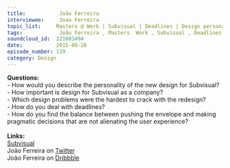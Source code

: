 ```yaml
--- 
title:           João Ferreira 
interviewee:     Joao Ferreira 
topic_list:     Masters @ Work | Subvisual | Deadlines | Design personality | Design problems | Team | Pushing envelopes | Delightful experiences | Perfecting details | Company values
tags:            João Ferreira , Masters  Work , Subvisual , Deadlines , Design personality , Design problems , Team , Pushing envelopes , Delightful experiences , Perfecting details , Company values
soundcloud_id:  221003494
date:           2015-08-26
episode_number: 139
category: Design
---
```


<p class="show_notes_display"><b>Questions:</b><br>- How would you describe the personality of the new design for Subvisual?<br>- How important is design for Subvisual as a company?<br>- Which design problems were the hardest to crack with the redesign?<br>- How do you deal with deadlines?<br>- How do you find the balance between pushing the envelope and making pragmatic decisions that are not alienating the user experience?<br><br><b>Links:</b><b><br></b><a rel="nofollow" target="_blank" href="https://subvisual.co/">Subvisual</a><br>João Ferreira on <a rel="nofollow" target="_blank" href="https://twitter.com/jferreiradzn">Twitter</a><br>João Ferreira on <a rel="nofollow" target="_blank" href="https://dribbble.com/jferreiradzn">Dribbble</a><br><br></p>
